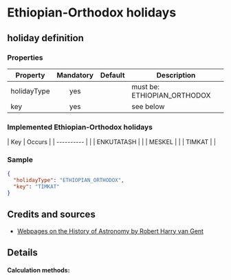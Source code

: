 # Ethiopian-Orthodox holidays

## holiday definition
### Properties
| Property    | Mandatory | Default   | Description |
| ---------   | :-------: | --------- | ------- |
| holidayType | yes       |           | must be: ETHIOPIAN_ORTHODOX |
| key         | yes       |           | see below |

### Implemented Ethiopian-Orthodox holidays

| Key        | Occurs                       |
| ---------- | |
| ENKUTATASH | |
| MESKEL     | |
| TIMKAT     | |

### Sample
```json
{
  "holidayType": "ETHIOPIAN_ORTHODOX",
  "key": "TIMKAT"
}
```
## Credits and sources
- [Webpages on the History of Astronomy by Robert Harry van Gent](http://www.staff.science.uu.nl/~gent0113/homepage.htm)

## Details
#### Calculation methods:
